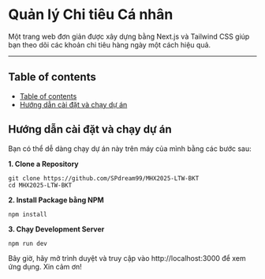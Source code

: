 # Quản lý Chi tiêu Cá nhân

Một trang web đơn giản được xây dựng bằng Next.js và Tailwind CSS giúp bạn theo dõi các khoản chi tiêu hàng ngày một cách hiệu quả.

---

## Table of contents
- [ Table of contents](#table-of-contents)
- [ Hướng dẫn cài đặt và chạy dự án](#how-to-run)

## Hướng dẫn cài đặt và chạy dự án

Bạn có thể dễ dàng chạy dự án này trên máy của mình bằng các bước sau:

**1. Clone a Repository**

```
git clone https://github.com/SPdream99/MHX2025-LTW-BKT
cd MHX2025-LTW-BKT
```
**2. Install Package bằng NPM**
```
npm install
```
**3. Chạy Development Server**
```
npm run dev
```

Bây giờ, hãy mở trình duyệt và truy cập vào http://localhost:3000 để xem ứng dụng. Xin cảm ơn!
